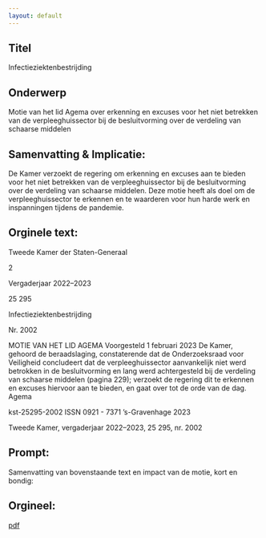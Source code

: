 ```yaml
---
layout: default
---
```

## Titel
Infectieziektenbestrijding
## Onderwerp
Motie van het lid Agema over erkenning en excuses voor het niet betrekken van de verpleeghuissector bij de besluitvorming over de verdeling van schaarse middelen
## Samenvatting & Implicatie:

De Kamer verzoekt de regering om erkenning en excuses aan te bieden voor het niet betrekken van de verpleeghuissector bij de besluitvorming over de verdeling van schaarse middelen. Deze motie heeft als doel om de verpleeghuissector te erkennen en te waarderen voor hun harde werk en inspanningen tijdens de pandemie.
## Orginele text:


Tweede Kamer der Staten-Generaal

2

Vergaderjaar 2022–2023

25 295

Infectieziektenbestrijding

Nr. 2002

MOTIE VAN HET LID AGEMA
Voorgesteld 1 februari 2023
De Kamer,
gehoord de beraadslaging,
constaterende dat de Onderzoeksraad voor Veiligheid concludeert dat de
verpleeghuissector aanvankelijk niet werd betrokken in de besluitvorming
en lang werd achtergesteld bij de verdeling van schaarse middelen
(pagina 229);
verzoekt de regering dit te erkennen en excuses hiervoor aan te bieden,
en gaat over tot de orde van de dag.
Agema

kst-25295-2002
ISSN 0921 - 7371
’s-Gravenhage 2023

Tweede Kamer, vergaderjaar 2022–2023, 25 295, nr. 2002


## Prompt:
Samenvatting van bovenstaande text en impact van de motie, kort en bondig:

## Orgineel:
[pdf](https://gegevensmagazijn.tweedekamer.nl/OData/v4/2.0/Document(ae2d0174-8611-4269-bfb2-f7ac55125774)/resource)
